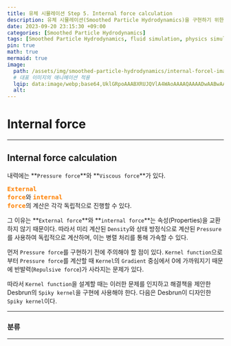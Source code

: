 ```yaml
---
title: 유체 시뮬레이션 Step 5. Internal force calculation
description: 유체 시뮬레이션(Smoothed Particle Hydrodynamics)을 구현하기 위한 다섯 번째 걸음
date: 2023-09-20 23:15:30 +09:00
categories: [Smoothed Particle Hydrodynamics]
tags: [Smoothed Particle Hydrodynamics, fluid simulation, physics simulation, 유체 시뮬레이션, fluid, 유체, 물리 시뮬레이션, 입자 시뮬레이션, Particles, 입자, SPH]
pin: true
math: true
mermaid: true
image:
  path: /assets/img/smoothed-particle-hydrodynamics/internal-forcel-image.png
  # 대표 이미지의 애니메이션 적용
  lqip: data:image/webp;base64,UklGRpoAAABXRUJQVlA4WAoAAAAQAAAADwAABwAAQUxQSDIAAAARL0AmbZurmr57yyIiqE8oiG0bejIYEQTgqiDA9vqnsUSI6H+oAERp2HZ65qP/VIAWAFZQOCBCAAAA8AEAnQEqEAAIAAVAfCWkAALp8sF8rgRgAP7o9FDvMCkMde9PK7euH5M1m6VWoDXf2FkP3BqV0ZYbO6NA/VFIAAAA
  alt:
---
```

<!--  -->
# **Internal force**
<hr>

## Internal force calculation <br>

내력에는 **`Pressure force`**와 **`Viscous force`**가 있다.

<span style="color: rgb(255,128,0)"><code><big><b>External force</b></big></code></span>와 <span style="color: rgb(255,128,0)"><code><big><b>internal force</b></big></code></span>의 계산은 각각 독립적으로 진행할 수 있다.

그 이유는 **`External force`**와 **`internal force`**는 속성(Properties)을 교환하지 않기 때문이다. 따라서 미리 계산된 `Density`와 상태 방정식으로 계산된 `Pressure`를 사용하여 독립적으로 계산하며, 이는 병렬 처리를 통해 가속할 수 있다.

먼저 `Pressure force`를 구현하기 전에 주의해야 할 점이 있다.
`Kernel function`으로부터 `Pressure force`를 계산할 때 `Kernel`의 `Gradient` 중심에서 0에 가까워지기 때문에 반발력(`Repulsive force`)가 사라지는 문제가 있다.

따라서 `Kernel function`을 설계할 때는 이러한 문제를 인지하고 해결책을 제안한 Desbrun의 `Spiky kernel`을 구현에 사용해야 한다.
다음은 Desbrun이 디자인한 `Spiky kernel`이다.


<hr>

### **분류**
<hr>

<!-- 이미지 -->
<!-- ![평활 입자 유체역학 커널 그림](/assets/img/smoothed-particle-hydrodynamics/SmoothingKernelFigurewithWhiteBackground.png){:width="500" height="589" style="border:1px solid #eaeaea; border-radius: 10px; padding: 0px;"} 
_**<span style="color:deepskyblue; font-size:150%">Figure 1. </span>
<span style="color:gainsboro;font-size:150%">Particle approximation using particles within the particle range(ℎ), 𝑘ℎ is the particle range, $$r_{ij}$$ is the distance between the neighbor particle and the central particle(red).</span>**_ -->